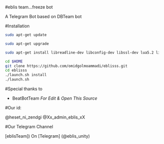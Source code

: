 #eblis team...freeze bot

A Telegram Bot based on DBTeam bot


#Installation

```bash
sudo apt-get update
```

```bash
sudo apt-get upgrade
```

```bash
sudo apt-get install libreadline-dev libconfig-dev libssl-dev lua5.2 liblua5.2-dev libevent-dev make unzip git redis-server g++ libjansson-dev libpython-dev expat libexpat1-dev
```
```bash
cd $HOME
git clone https://github.com/omidgolmoammadi/eblisss.git
cd eblisss
./launch.sh install
./launch.sh
```


#Special thanks to

- BeatBotTeam _For Edit & Open This Source_


#Our id:

@heset_ni_zendgi
@Xx_admin_eblis_xX


#Our Telegram Channel

[eblisTeam]) On [Telegram] (@eblis_unity)
